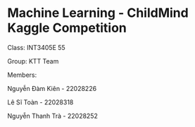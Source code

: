 # Machine Learning - ChildMind Kaggle Competition
Class: INT3405E 55

Group: KTT Team

Members:

Nguyễn Đàm Kiên - 22028226

Lê Sĩ Toàn - 22028318

Nguyễn Thanh Trà - 22028252 
